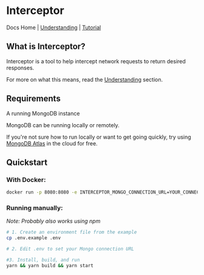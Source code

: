 # Interceptor

Docs Home | [Understanding](./understanding) | [Tutorial](./tutorial)

## What is Interceptor?

Interceptor is a tool to help intercept network requests to return desired responses.

For more on what this means, read the [Understanding](./understanding) section.

## Requirements

A running MongoDB instance

MongoDB can be running locally or remotely.

If you're not sure how to run locally or want to get going quickly, try using [MongoDB Atlas](https://www.mongodb.com/try) in the cloud for free.

## Quickstart

### With Docker:

```sh
docker run -p 8080:8080 -e INTERCEPTOR_MONGO_CONNECTION_URL=YOUR_CONNECTION_STRING stabback/interceptor
```

### Running manually:

_Note: Probably also works using npm_
```sh
# 1. Create an environment file from the example
cp .env.example .env

# 2. Edit .env to set your Mongo connection URL

#3. Install, build, and run
yarn && yarn build && yarn start
```

